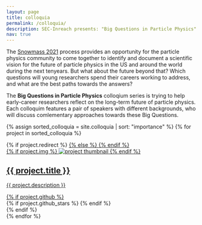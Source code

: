 ```yaml
---
layout: page
title: colloquia
permalink: /colloquia/
description: SEC-Inreach presents: "Big Questions in Particle Physics"
nav: true
---
```


The <a href="https://snowmass21.org/">Snowmass 2021</a> process provides an opportunity for the  particle physics community to come together to identify and document a scientific vision for the future of particle physics in the US and around the world during the next tenyears. But what about the future beyond that? Which questions will young researchers spend their careers working to address, and what are the best paths towards the answers?

The <b>Big Questions in Particle Physics</b> colloqium series is trying to help early-career researchers reflect on the long-term future of particle physics. Each colloquim features a pair of speakers with different backgrounds, who will discuss comlementary approaches towards these Big Questions. 

<div class="projects grid">

  {% assign sorted_colloquia = site.colloquia | sort: "importance" %}
  {% for project in sorted_colloquia %}
  <div class="grid-item">
    {% if project.redirect %}
    <a href="{{ project.redirect }}" target="_blank">
    {% else %}
    <a href="{{ project.url | relative_url }}">
    {% endif %}
      <div class="card hoverable">
        {% if project.img %}
        <img src="{{ project.img | relative_url }}" alt="project thumbnail">
        {% endif %}
        <div class="card-body">
          <h2 class="card-title text-lowercase">{{ project.title }}</h2>
          <p class="card-text">{{ project.description }}</p>
          <div class="row ml-1 mr-1 p-0">
            {% if project.github %}
            <div class="github-icon">
              <div class="icon" data-toggle="tooltip" title="Code Repository">
                <a href="{{ project.github }}" target="_blank"><i class="fab fa-github gh-icon"></i></a>
              </div>
              {% if project.github_stars %}
              <span class="stars" data-toggle="tooltip" title="GitHub Stars">
                <i class="fas fa-star"></i>
                <span id="{{ project.github_stars }}-stars"></span>
              </span>
              {% endif %}
            </div>
            {% endif %}
          </div>
        </div>
      </div>
    </a>
  </div>
{% endfor %}

</div>
